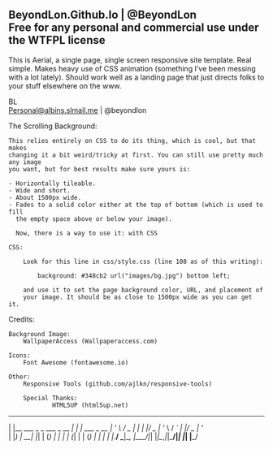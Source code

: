 <b>BeyondLon.Github.Io | @BeyondLon</b><br>
Free for any personal and commercial use under the WTFPL license 
------------------------------------------------------------------


This is Aerial, a single page, single screen responsive site template. Real simple.
Makes heavy use of CSS animation (something I've been messing with a lot lately).
Should work well as a landing page that just directs folks to your stuff elsewhere
on the www.


BL<br>
Personal@albins.slmail.me | @beyondlon



The Scrolling Background:

	This relies entirely on CSS to do its thing, which is cool, but that makes
	changing it a bit weird/tricky at first. You can still use pretty much any image
	you want, but for best results make sure yours is:

	- Horizontally tileable.
	- Wide and short.
	- About 1500px wide.
	- Fades to a solid color either at the top of bottom (which is used to fill
	  the empty space above or below your image).
	  
	  Now, there is a way to use it: with CSS
	
	CSS:

		Look for this line in css/style.css (line 108 as of this writing):

			background: #348cb2 url("images/bg.jpg") bottom left;

		and use it to set the page background color, URL, and placement of
		your image. It should be as close to 1500px wide as you can get it.



Credits:

	Background Image:
		WallpaperAccess (Wallpaperaccess.com)

	Icons:
		Font Awesome (fontawesome.io)

	Other:
		Responsive Tools (github.com/ajlkn/responsive-tools)

        Special Thanks:
                HTML5UP (html5up.net)


 
 _                                _ _
| |__   ___ _   _  ___  _ __   __| | | ___  _ __
| '_ \ / _ | | | |/ _ \| '_ \ / _` | |/ _ \| '_ \
| |_) |  __| |_| | (_) | | | | (_| | | (_) | | | |
|_.__/ \___|\__, |\___/|_| |_|\__,_|_|\___/|_| |_|
            |___/
